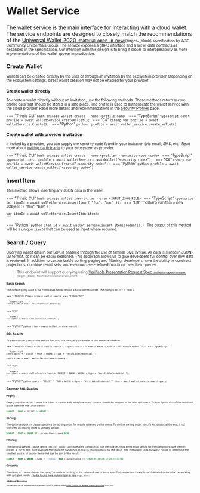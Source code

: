 # Wallet Service

The wallet service is the main interface for interacting with a cloud wallet. The service endpoints are designed to closely match the recommendations of the [Universal Wallet 2020 <small>:material-open-in-new:<small>](https://w3c-ccg.github.io/universal-wallet-interop-spec/){target=_blank} specification by W3C Community Credentials Group. The service exposes a gRPC interface and a set of data contracts as described in the specification. Our intention with this design is to bring it closer to interoperability as more implementations of this wallet appear in production.


## Create Wallet

Wallets can be created directly by the user or through an invitation by the ecosystem provider. Depending on the ecosystem settings, direct wallet creation may not be enabled for your provider.

### Create wallet directly

To create a wallet directly without an invitation, use the following methods. These methods return secure profile data that should be stored in a safe place. The profile is used to authenticate the wallet service with the cloud provider. Read more details and recommendations in the [Security Profiles](/reference/#authorization) page.

=== "Trinsic CLI"
    ```bash
    trinsic wallet create --name <profile_name>
    ```
=== "TypeScript"
    ```typescript
    const profile = await walletService.createWallet();
    ```
=== "C#"
    ```csharp
    var profile = await walletService.Create();
    ```
=== "Python"
    ```python 
    profile = await wallet_service.create_wallet()
    ```

### Create wallet with provider invitation

If invited by a provider, you can supply the security code found in your invitation (via email, SMS, etc). Read more about [inviting participants](/reference/services/provider-service/#invite-participants) to your ecosystem as provider.

=== "Trinsic CLI"
    ```bash
    trinsic wallet create --name <profile> --security-code <code>
    ```
=== "TypeScript"
    ```typescript
    const profile = await walletService.createWallet("<security code>");
    ```
=== "C#"
    ```csharp
    var profile = await walletService.Create("<security code>");
    ```
=== "Python"
    ```python
    profile = await wallet_service.create_wallet("<security code>")
    ```

## Insert Item

This method allows inserting any JSON data in the wallet.

=== "Trinsic CLI"
    ```bash
    trinsic wallet insert-item --item <INPUT_JSON_FILE>
    ```
=== "TypeScript"
    ```typescript
    let itemId = await walletService.insertItem({
        "foo": "bar"
    });
    ```
=== "C#"
    ```csharp
    var item = new JObject
    {
        { "foo", "bar" }
    };

    var itemId = await walletService.InsertItem(item);
    ```
=== "Python"
    ```python
    item_id = await wallet_service.insert_item(credential)
    ```
The output of this method will be a unique `itemId` that can be used as input where required.

## Search / Query

Querying wallet data in our SDK is enabled through the use of familiar SQL syntax. All data is stored in JSON-LD format, so it can be easily searched.
This apporach allows us to give developers full control over how data is retrieved. In addition to customizable sorting, paging and filtering, developers have the ability to construct projections, combine result sets, and even run user-defined functions over their queries.

> This endpoint will support querying using [Verifiable Presentation Request Spec <small>:material-open-in-new:<small>](https://w3c-ccg.github.io/vp-request-spec/){target=_blank}. This feature is still in development.

### Basic Search

The default query used in the commands below returns a full wallet result set. The query is `SELECT * FROM c`.

=== "Trinsic CLI"
    ```bash
    trinsic wallet search
    ```
=== "TypeScript"

    ```typescript
    const items = await walletService.Search();
    ```

=== "C#"

    ```csharp
    var items = await walletService.Search();
    ```

=== "Python"
    ```python
    item = await wallet_service.search()
    ```

### SQL Search

To pass custom query to the search function, use the query parameter or the available overload.

=== "Trinsic CLI"
    ```bash
    trinsic wallet search \
        --query "SELECT * FROM c WHERE c.type = 'VerifiableCredential'"
    ```
=== "TypeScript"

    ```typescript
    const query = "SELECT * FROM c WHERE c.type = 'VerifiableCredential'";

    const items = await walletService.search(query);
    ```

=== "C#"

    ```csharp
    var items = await walletService.Search("SELECT * FROM c WHERE c.type = 'VerifiableCredential'");
    ```

=== "Python"
    ```python
    query = "SELECT * FROM c WHERE c.type = 'VerifiableCredential'"
    item = await wallet_service.search(query)
    ```


### Common SQL Queries

#### Paging

Paging uses the `OFFSET` clause that takes in a value indicating how many records should be skipped in the returned query. To specify the size of the result set (page size) use the `LIMIT` clause.

```sql
SELECT * FROM c OFFSET 10 LIMIT 5
```

#### Sorting

The optional `ORDER BY` clause specifies the sorting order for results returned by the query. To control sorting order, specify `ASC` or `DESC` at the end; if not specified ascending order is used by default.

```sql
SELECT * FROM c ORDER BY c.credential.issued DESC
```

#### Filtering

The optional WHERE clause (`WHERE <filter_condition>`) specifies condition(s) that the source JSON items must satisfy for the query to include them in results. A JSON item must evaluate the specified conditions to true to be considered for the result. The index layer uses the `WHERE` clause to determine the smallest subset of source items that can be part of the result.

```sql
SELECT * FROM c WHERE c.name = 'Trinsic' AND c.dateCreated >= "2020-09-30T23:14:25.7251173Z"
```

#### Grouping

The `GROUP BY` clause divides the query's results according to the values of one or more specified properties.
Examples and detailed description on working with grouped results [can be found here <small>:material-open-in-new:<small>](https://docs.microsoft.com/en-us/azure/cosmos-db/sql-query-group-by){target=_blank}

### Additional Resources

You can read the full documentation on working with SQL queries on the [Azure Cosmos DB website <small>:material-open-in-new:<small>](https://docs.microsoft.com/en-us/azure/cosmos-db/sql-query-getting-started){target=_blank}.

